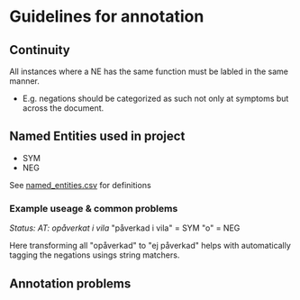 # Guidelines for annotation

## Continuity

All instances where a NE has the same function must be labled in the same manner.

* E.g. negations should be categorized as such not only at symptoms but across the document.

## Named Entities used in project

* SYM
* NEG

See [named_entities.csv](named_entities.csv) for definitions

### Example useage & common problems

*Status: AT: opåverkat i vila*
"påverkad i vila" = SYM
"o" = NEG

Here transforming all "opåverkad" to "ej påverkad" helps with automatically tagging the negations usings string matchers.

## Annotation problems
